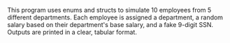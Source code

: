 This program uses enums and structs to simulate 10 employees from 5 different departments. Each employee is assigned a department, a random salary based on their department's base salary, and a fake 9-digit SSN. Outputs are printed in a clear, tabular format.
